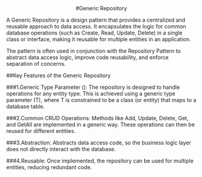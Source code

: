 <div align="center">
  #Generic Repository
</div>

A Generic Repository is a design pattern that provides a centralized and reusable approach to data access. It encapsulates the logic for common database operations (such as Create, Read, Update, Delete) in a single class or interface, making it reusable for multiple entities in an application.

The pattern is often used in conjunction with the Repository Pattern to abstract data access logic, improve code reusability, and enforce separation of concerns.

<div>
  ##Key Features of the Generic Repository
</div>

###1.Generic Type Parameter (<T>):
The repository is designed to handle operations for any entity type.
This is achieved using a generic type parameter (T), where T is constrained to be a class (or entity) that maps to a database table.

###2.Common CRUD Operations:
Methods like Add, Update, Delete, Get, and GetAll are implemented in a generic way.
These operations can then be reused for different entities.

###3.Abstraction:
Abstracts data access code, so the business logic layer does not directly interact with the database.

###4.Reusable:
Once implemented, the repository can be used for multiple entities, reducing redundant code.

